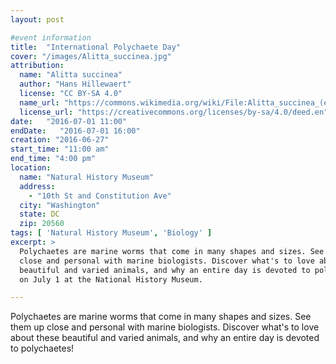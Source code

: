 ```yaml
---
layout: post

#event information
title:  "International Polychaete Day"
cover: "/images/Alitta_succinea.jpg"
attribution:
  name: "Alitta succinea"
  author: "Hans Hillewaert"
  license: "CC BY-SA 4.0"
  name_url: "https://commons.wikimedia.org/wiki/File:Alitta_succinea_(epitoke).jpg"
  license_url: "https://creativecommons.org/licenses/by-sa/4.0/deed.en"
date:   "2016-07-01 11:00"
endDate:   "2016-07-01 16:00"
creation: "2016-06-27"
start_time: "11:00 am"
end_time: "4:00 pm"
location:
  name: "Natural History Museum"
  address:
    - "10th St and Constitution Ave"
  city: "Washington"
  state: DC
  zip: 20560
tags: [ 'Natural History Museum', 'Biology' ]
excerpt: >
  Polychaetes are marine worms that come in many shapes and sizes. See them up
  close and personal with marine biologists. Discover what's to love about these
  beautiful and varied animals, and why an entire day is devoted to polychaetes
  on July 1 at the National History Museum.

---
```


Polychaetes are marine worms that come in many shapes and sizes. See them up
close and personal with marine biologists. Discover what's to love about these
beautiful and varied animals, and why an entire day is devoted to polychaetes!
